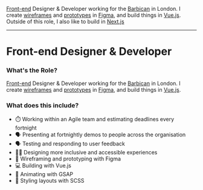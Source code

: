 [Front-end](https://en.wikipedia.org/wiki/Front-end_web_development) Designer & Developer working for the [Barbican](https://barbican.org.uk) in London. I create [wireframes](https://www.figma.com/blog/how-to-wireframe/) and [prototypes](https://www.uiprep.com/blog/ultimate-guide-to-prototyping-in-figma) in [Figma](https://figma.com), and build things in [Vue.js](https://vuejs.org). Outside of this role, I also like to build in [Next.js](https://nextjs.org)

---

# Front-end Designer & Developer

### What's the Role?

[Front-end](https://en.wikipedia.org/wiki/Front-end_web_development) Designer & Developer working for the [Barbican](https://barbican.org.uk) in London. I create [wireframes](https://www.figma.com/blog/how-to-wireframe/) and [prototypes](https://www.uiprep.com/blog/ultimate-guide-to-prototyping-in-figma) in [Figma](https://figma.com), and build things in [Vue.js](https://vuejs.org).

### What does this include?

- ⏱️ Working within an Agile team and estimating deadlines every fortnight
- 🗣️ Presenting at fortnightly demos to people across the organisation
- 🗣️ Testing and responding to user feedback
- 👨‍🔬 Designing more inclusive and accessible experiences
- 🎨 Wireframing and prototyping with Figma
- 💻 Building with Vue.js
- 🚀 Animating with GSAP
- 📝 Styling layouts with SCSS

